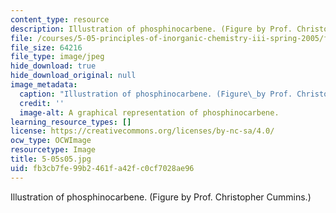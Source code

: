 ```yaml
---
content_type: resource
description: Illustration of phosphinocarbene. (Figure by Prof. Christopher Cummins.)
file: /courses/5-05-principles-of-inorganic-chemistry-iii-spring-2005/fb3cb7fe99b2461fa42fc0cf7028ae96_5-05s05.jpg
file_size: 64216
file_type: image/jpeg
hide_download: true
hide_download_original: null
image_metadata:
  caption: "Illustration of phosphinocarbene. (Figure\_by Prof. Christopher Cummins.)"
  credit: ''
  image-alt: A graphical representation of phosphinocarbene.
learning_resource_types: []
license: https://creativecommons.org/licenses/by-nc-sa/4.0/
ocw_type: OCWImage
resourcetype: Image
title: 5-05s05.jpg
uid: fb3cb7fe-99b2-461f-a42f-c0cf7028ae96
---
```

Illustration of phosphinocarbene. (Figure by Prof. Christopher Cummins.)